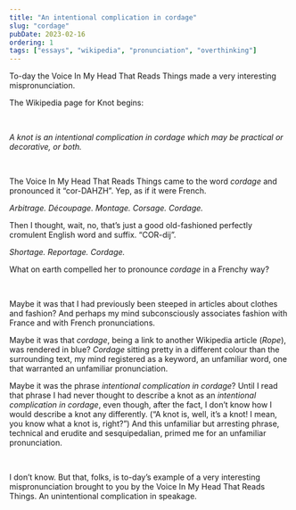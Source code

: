 ```yaml
---
title: "An intentional complication in cordage"
slug: "cordage"
pubDate: 2023-02-16
ordering: 1
tags: ["essays", "wikipedia", "pronunciation", "overthinking"]
---
```


<span class="small-caps">To-day the Voice In My Head That Reads Things</span> made a very interesting mispronunciation.

The Wikipedia page for Knot begins:

<br />

_A knot is an intentional complication in cordage which may be practical or decorative, or both._

<br />

The Voice In My Head That Reads Things came to the word _cordage_ and pronounced it “cor-DAHZH”. Yep, as if it were French.

_Arbitrage. Découpage. Montage. Corsage. Cordage._

Then I thought, wait, no, that’s just a good old-fashioned perfectly cromulent English word and suffix. “COR-dij”.

_Shortage. Reportage. Cordage._	

What on earth compelled her to pronounce _cordage_ in a Frenchy way?

<br />

Maybe it was that I had previously been steeped in articles about clothes and fashion? And perhaps my mind subconsciously associates fashion with France and with French pronunciations.

Maybe it was that _cordage_, being a link to another Wikipedia article (_Rope_), was rendered in blue? _Cordage_ sitting pretty in a different colour than the surrounding text, my mind registered as a keyword, an unfamiliar word, one that warranted an unfamiliar pronunciation.

Maybe it was the phrase _intentional complication in cordage_? Until I read that phrase I had never thought to describe a knot as an _intentional complication in cordage_, even though, after the fact, I don’t know how I would describe a knot any differently. (“A knot is, well, it’s a knot! I mean, you know what a knot is, right?”) And this unfamiliar but arresting phrase, technical and erudite and sesquipedalian, primed me for an unfamiliar pronunciation.

<br />

I don’t know. But that, folks, is to-day’s example of a very interesting mispronunciation brought to you by the Voice In My Head That Reads Things. An unintentional complication in speakage.